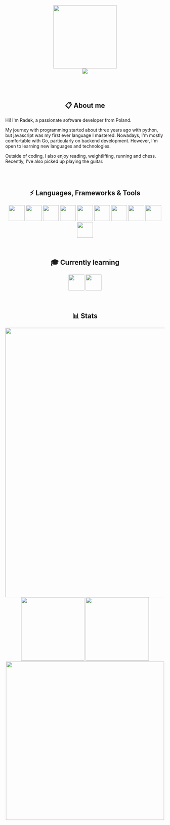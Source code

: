 <div align="center">

<img src="https://github.com/user-attachments/assets/1a80d4ab-6d47-4556-9932-1b8050883608" height="200px" width="200px" />

<br />

<img src="https://readme-typing-svg.demolab.com?font=Righteous&size=40&duration=2000&pause=500&color=E1E1E1&center=true&vCenter=true&repeat=false&width=500&height=64&lines=Hi+there+%F0%9F%91%8B" />

#

<br/>

## 📋 About me

<p align="left">      
Hi! I'm Radek, a passionate software developer from Poland.
</p>

<p align="left">      
My journey with programming started about three years ago with python, but javascript was my first ever language I mastered. Nowadays, I'm mostly comfortable with Go, particularly on backend development. However, I'm open to learning new languages and technologies.
</p>

<p align="left">      
Outside of coding, I also enjoy reading, weightlifting, running and chess. Recently, I've also picked up playing the guitar.
</p>
<br />
<br />




## ⚡ Languages, Frameworks & Tools

<img src="https://cdn.jsdelivr.net/gh/devicons/devicon@latest/icons/javascript/javascript-original.svg" height="50px">
<img src="https://cdn.jsdelivr.net/gh/devicons/devicon@latest/icons/typescript/typescript-original.svg" height="50px">
<img src="https://cdn.jsdelivr.net/gh/devicons/devicon@latest/icons/html5/html5-original.svg" height="50px">
<img src="https://cdn.jsdelivr.net/gh/devicons/devicon@latest/icons/css3/css3-original.svg" height="50px">
<img src="https://cdn.jsdelivr.net/gh/devicons/devicon@latest/icons/python/python-original.svg" height="50px">
<img src="https://cdn.jsdelivr.net/gh/devicons/devicon@latest/icons/php/php-original.svg" height="50px">
<img src="https://cdn.jsdelivr.net/gh/devicons/devicon@latest/icons/go/go-original.svg" height="50px">
<img src="https://cdn.jsdelivr.net/gh/devicons/devicon@latest/icons/mysql/mysql-original.svg" height="50px">
<img src="https://cdn.jsdelivr.net/gh/devicons/devicon@latest/icons/git/git-original.svg" height="50px">
<img src="https://cdn.jsdelivr.net/gh/devicons/devicon@latest/icons/vscode/vscode-original.svg" height="50px">

<br />
<br />
<br />


## 🎓 Currently learning

<img src="https://cdn.jsdelivr.net/gh/devicons/devicon@latest/icons/vuejs/vuejs-original.svg" height="50px">          
<img src="https://cdn.jsdelivr.net/gh/devicons/devicon@latest/icons/kotlin/kotlin-original.svg" height="50px">          
          
<br />
<br />
<br />


## 📊 Stats
<img src="https://github-readme-activity-graph.vercel.app/graph?username=radeqq007&area=true&custom_title=Contribution%20Graph&area_color=ff9102&line=ff9102&point=ff9102&bg_color=36393F&color=FFFFFF&radius=10" width="850px">
<img src="https://github-readme-stats.vercel.app/api/top-langs/?username=radeqq007&layout=donut&theme=slateorange&border_radius=10" height="200px"/>
<img src="https://github-readme-streak-stats-salesp07.vercel.app/?user=radeqq007&count_private=true&theme=slateorange&border_radius=10" height="200px"/>
<img src="https://github-readme-stats.vercel.app/api/wakatime?username=@IWillEatYourPancakes&layout=compact&theme=slateorange&border_radius=10" height="500px" />



</div>
